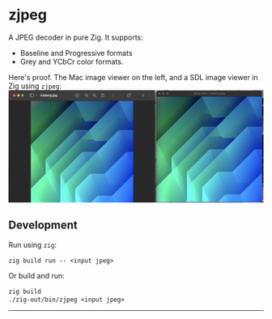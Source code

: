 # zjpeg

A JPEG decoder in pure Zig. It supports:

- Baseline and Progressive formats
- Grey and YCbCr color formats.

Here's proof. The Mac image viewer on the left, and a SDL image viewer in Zig using `zjpeg`:
![demo](demo.png)

## Development

Run using `zig`:

    zig build run -- <input jpeg>

Or build and run:

    zig build
    ./zig-out/bin/zjpeg <input jpeg>

---
